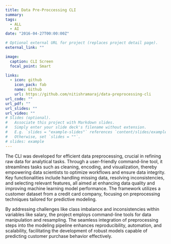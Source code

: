 ```yaml
---
title: Data Pre-Proccessing CLI
summary:
tags:
  - ALL
  - AI
date: "2016-04-27T00:00:00Z"

# Optional external URL for project (replaces project detail page).
external_link: ""

image:
  caption: CLI Screen
  focal_point: Smart

links:
  - icon: github
    icon_pack: fab
    name: Github
    url: https://github.com/nitishramaraj/data-preprocessing-cli
url_code: ""
url_pdf: ""
url_slides: ""
url_video: ""
# Slides (optional).
#   Associate this project with Markdown slides.
#   Simply enter your slide deck's filename without extension.
#   E.g. `slides = "example-slides"` references `content/slides/example-slides.md`.
#   Otherwise, set `slides = ""`.
# slides: example
---
```


The CLI was developed for efficient data preprocessing, crucial in refining raw data for analytical tasks. Through a user-friendly command-line tool, it streamlines tasks such as cleaning, encoding, and visualization, thereby empowering data scientists to optimize workflows and ensure data integrity. Key functionalities include handling missing data, resolving inconsistencies, and selecting relevant features, all aimed at enhancing data quality and improving machine learning model performance. The framework utilizes a customer dataset from a credit card company, focusing on preprocessing techniques tailored for predictive modeling.

By addressing challenges like class imbalance and inconsistencies within variables like salary, the project employs command-line tools for data manipulation and resampling. The seamless integration of preprocessing steps into the modeling pipeline enhances reproducibility, automation, and scalability, facilitating the development of robust models capable of predicting customer purchase behavior effectively.
